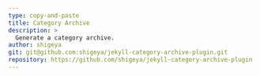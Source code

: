 ```yaml
---
type: copy-and-paste
title: Category Archive
description: >
  Generate a category archive.
author: shigeya
git: git@github.com:shigeya/jekyll-category-archive-plugin.git
repository: https://github.com/shigeya/jekyll-category-archive-plugin
---
```

